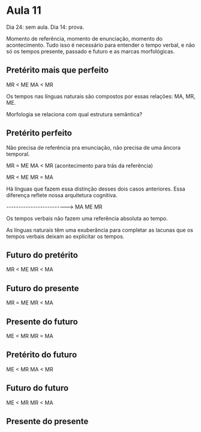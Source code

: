Aula 11
=======

Dia 24: sem aula.
Dia 14: prova.

Momento de referência, momento de enunciação, momento do acontecimento. Tudo isso é necessário para entender o tempo verbal, e não só os tempos presente, passado e futuro e as marcas morfológicas.

Pretérito mais que perfeito
---------------------------

MR < ME
MA < MR

Os tempos nas línguas naturais são compostos por essas relações: MA, MR, ME.

Morfologia se relaciona com qual estrutura semântica?

Pretérito perfeito
------------------

Não precisa de referência pra enunciação, não precisa de uma âncora temporal.

MR = ME
MA < MR (acontecimento para trás da referência)

MR < ME
MR = MA

Há línguas que fazem essa distinção desses dois casos anteriores. Essa diferença reflete nossa arquitetura cognitiva.

------------------------->
MA        ME           MR

Os tempos verbais não fazem uma referência absoluta ao tempo.

As línguas naturais têm uma exuberância para completar as lacunas que os tempos verbais deixam ao explicitar os tempos.

Futuro do pretérito
-------------------

MR < ME
MR < MA

Futuro do presente
------------------

MR = ME
MR < MA

Presente do futuro
------------------

ME < MR
MR = MA

Pretérito do futuro
-------------------

ME < MR
MA < MR

Futuro do futuro
----------------

ME < MR
MR < MA

Presente do presente
--------------------